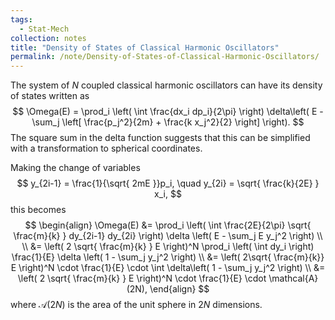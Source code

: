 ```yaml
---
tags:
  - Stat-Mech
collection: notes
title: "Density of States of Classical Harmonic Oscillators"
permalink: /note/Density-of-States-of-Classical-Harmonic-Oscillators/
---
```

The system of $N$ coupled classical harmonic oscillators can have its density of states written as 
$$
\Omega(E) = \prod_i \left( \int \frac{dx_i dp_i}{2\pi} \right) \delta\left( E - \sum_j \left[ \frac{p_j^2}{2m} + \frac{k x_j^2}{2} \right] \right).
$$
The square sum in the delta function suggests that this can be simplified with a transformation to spherical coordinates.

Making the change of variables
$$
y_{2i-1} = \frac{1}{\sqrt{ 2mE }}p_i, \quad y_{2i} = \sqrt{ \frac{k}{2E} } x_i,
$$
this becomes
$$
\begin{align}
\Omega(E) &= \prod_i \left( \int \frac{2E}{2\pi} \sqrt{ \frac{m}{k} } dy_{2i-1} dy_{2i} \right) \delta \left(   E - \sum_j E y_j^2  \right) \\ \\
&= \left( 2 \sqrt{ \frac{m}{k} } E \right)^N \prod_i \left( \int dy_i \right) \frac{1}{E} \delta \left(  1 - \sum_j y_j^2  \right) \\
&= \left( 2\sqrt{ \frac{m}{k}} E \right)^N \cdot \frac{1}{E} \cdot \int \delta\left( 1 - \sum_j y_j^2 \right)  \\
&= \left( 2 \sqrt{ \frac{m}{k} } E \right)^N \cdot \frac{1}{E} \cdot \mathcal{A}(2N),
\end{align}
$$
where $\mathcal{A}(2N)$ is the area of the unit sphere in $2N$ dimensions.

